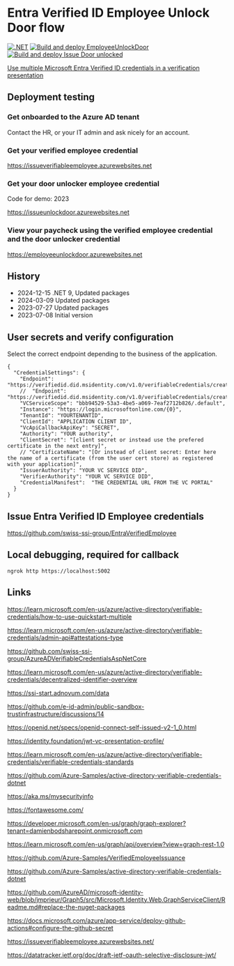 # Entra Verified ID Employee Unlock Door flow

[![.NET](https://github.com/swiss-ssi-group/EntraEmployeeUnlockDoor/actions/workflows/dotnet.yml/badge.svg)](https://github.com/swiss-ssi-group/EntraEmployeeUnlockDoor/actions/workflows/dotnet.yml) [![Build and deploy EmployeeUnlockDoor](https://github.com/swiss-ssi-group/EntraEmployeeUnlockDoor/actions/workflows/azure-deploy-verifier.yml/badge.svg)](https://github.com/swiss-ssi-group/EntraEmployeeUnlockDoor/actions/workflows/azure-deploy-verifier.yml) [![Build and deploy Issue Door unlocked](https://github.com/swiss-ssi-group/EntraEmployeeUnlockDoor/actions/workflows/azure-deploy-issuer.yml/badge.svg)](https://github.com/swiss-ssi-group/EntraEmployeeUnlockDoor/actions/workflows/azure-deploy-issuer.yml)

[Use multiple Microsoft Entra Verified ID credentials in a verification presentation](https://damienbod.com/2023/08/31/use-multiple-microsoft-entra-verified-id-credentials-in-a-verification-presentation/)

## Deployment testing

### Get onboarded to the Azure AD tenant

Contact the HR, or your IT admin and ask nicely for an account.

### Get your verified employee credential

https://issueverifiableemployee.azurewebsites.net

### Get your door unlocker employee credential

Code for demo: 2023

https://issueunlockdoor.azurewebsites.net

### View your paycheck using the verified employee credential and the door unlocker credential

https://employeeunlockdoor.azurewebsites.net

## History

- 2024-12-15 .NET 9, Updated packages
- 2024-03-09 Updated packages
- 2023-07-27 Updated packages
- 2023-07-08 Initial version

## User secrets and verify configuration

Select the correct endpoint depending to the business of the application.

```
{
  "CredentialSettings": {
    "Endpoint": "https://verifiedid.did.msidentity.com/v1.0/verifiableCredentials/createPresentationRequest",
    //  "Endpoint": "https://verifiedid.did.msidentity.com/v1.0/verifiableCredentials/createIssuanceRequest",
    "VCServiceScope": "bbb94529-53a3-4be5-a069-7eaf2712b826/.default",
    "Instance": "https://login.microsoftonline.com/{0}",
    "TenantId": "YOURTENANTID",
    "ClientId": "APPLICATION CLIENT ID",
    "VcApiCallbackApiKey": "SECRET",
    "Authority": "YOUR authority",
    "ClientSecret": "[client secret or instead use the prefered certificate in the next entry]",
    // "CertificateName": "[Or instead of client secret: Enter here the name of a certificate (from the user cert store) as registered with your application]",
    "IssuerAuthority": "YOUR VC SERVICE DID",
    "VerifierAuthority": "YOUR VC SERVICE DID",
    "CredentialManifest":  "THE CREDENTIAL URL FROM THE VC PORTAL"
  }
}

```

## Issue Entra Verified ID Employee credentials

https://github.com/swiss-ssi-group/EntraVerifiedEmployee

## Local debugging, required for callback

```
ngrok http https://localhost:5002
```

## Links

https://learn.microsoft.com/en-us/azure/active-directory/verifiable-credentials/how-to-use-quickstart-multiple

https://learn.microsoft.com/en-us/azure/active-directory/verifiable-credentials/admin-api#attestations-type

https://github.com/swiss-ssi-group/AzureADVerifiableCredentialsAspNetCore

https://learn.microsoft.com/en-us/azure/active-directory/verifiable-credentials/decentralized-identifier-overview

https://ssi-start.adnovum.com/data

https://github.com/e-id-admin/public-sandbox-trustinfrastructure/discussions/14

https://openid.net/specs/openid-connect-self-issued-v2-1_0.html

https://identity.foundation/jwt-vc-presentation-profile/

https://learn.microsoft.com/en-us/azure/active-directory/verifiable-credentials/verifiable-credentials-standards

https://github.com/Azure-Samples/active-directory-verifiable-credentials-dotnet

https://aka.ms/mysecurityinfo

https://fontawesome.com/

https://developer.microsoft.com/en-us/graph/graph-explorer?tenant=damienbodsharepoint.onmicrosoft.com

https://learn.microsoft.com/en-us/graph/api/overview?view=graph-rest-1.0

https://github.com/Azure-Samples/VerifiedEmployeeIssuance

https://github.com/Azure-Samples/active-directory-verifiable-credentials-dotnet

https://github.com/AzureAD/microsoft-identity-web/blob/jmprieur/Graph5/src/Microsoft.Identity.Web.GraphServiceClient/Readme.md#replace-the-nuget-packages

https://docs.microsoft.com/azure/app-service/deploy-github-actions#configure-the-github-secret

https://issueverifiableemployee.azurewebsites.net/

https://datatracker.ietf.org/doc/draft-ietf-oauth-selective-disclosure-jwt/
